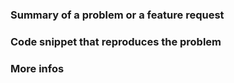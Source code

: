 <!-- Before reporting an issue please check that you are using the latest close.io api wrapper version! -->

### Summary of a problem or a feature request

<!-- Please describe your problem/feature request here. -->


### Code snippet that reproduces the problem

<!-- Indicate how to reproduce the issue you are, if possible include a self contained snippet used to reproduce it -->


### More infos

<!-- Please indicate all extra info needed to solve this issue or introduce this feature -->

